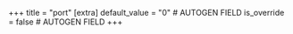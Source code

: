 +++
title = "port"
[extra]
default_value = "0" # AUTOGEN FIELD
is_override = false # AUTOGEN FIELD
+++